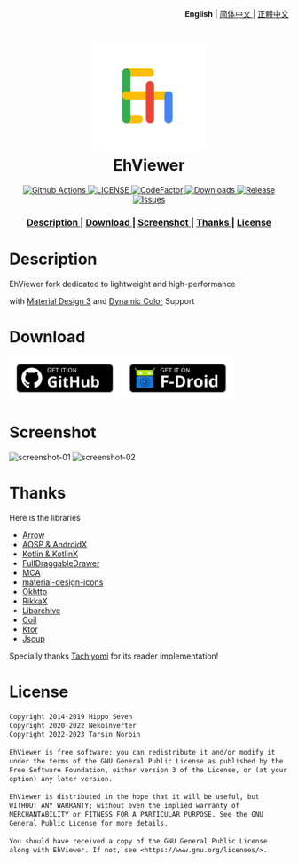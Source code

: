 <p align="right">
  <strong>English</strong>
  <span> | </span>
  <a href="https://github.com/Ehviewer-Overhauled/Ehviewer/blob/1.8.x.x/docs/README/zh-cn.md">
  简体中文
  </a>
  <span> | </span>
  <a href="https://github.com/Ehviewer-Overhauled/Ehviewer/blob/1.8.x.x/docs/README/zh-tw.md">
  正體中文
  </a>
</p>

<h1 align="center">
  <img src="https://github.com/Ehviewer-Overhauled/Art/blob/master/launcher_icon-web.svg" width="200">
  <br>EhViewer<br>
</h1>

<p align="center">
  <a href="https://github.com/Ehviewer-Overhauled/Ehviewer/actions/workflows/ci.yml">
    <img src="https://github.com/Ehviewer-Overhauled/Ehviewer/actions/workflows/ci.yml/badge.svg" alt="Github Actions">
  </a>
  <a href="https://github.com/Ehviewer-Overhauled/Ehviewer/blob/1.8.x.x/LICENSE">
    <img src="https://img.shields.io/github/license/Ehviewer-Overhauled/Ehviewer" alt="LICENSE">
  </a>
  <a href="https://www.codefactor.io/repository/github/Ehviewer-Overhauled/ehviewer">
    <img src="https://www.codefactor.io/repository/github/Ehviewer-Overhauled/ehviewer/badge" alt="CodeFactor">
  </a>
  <a href="https://github.com/Ehviewer-Overhauled/Ehviewer/releases">
    <img src="https://img.shields.io/github/downloads/Ehviewer-Overhauled/EhViewer/total.svg" alt="Downloads">
  </a>
  <a href="https://github.com/Ehviewer-Overhauled/Ehviewer/releases">
    <img src="https://img.shields.io/github/v/release/Ehviewer-Overhauled/ehviewer?include_prereleases" alt="Release">
  </a>
  <a href="https://github.com/Ehviewer-Overhauled/Ehviewer/issues">
    <img src="https://img.shields.io/github/issues/Ehviewer-Overhauled/ehviewer" alt="Issues">
  </a>
</p>

<div align="center">
  <h3>
    <a href="https://github.com/Ehviewer-Overhauled/Ehviewer#description">
    Description
    </a>
    <span> | </span>
    <a href="https://github.com/Ehviewer-Overhauled/Ehviewer#download">
    Download
    </a>
    <span> | </span>
    <a href="https://github.com/Ehviewer-Overhauled/Ehviewer#screenshot">
    Screenshot
    </a>
    <span> | </span>
    <a href="https://github.com/Ehviewer-Overhauled/Ehviewer#thanks">
    Thanks
    </a>
    <span> | </span>
    <a href="https://github.com/Ehviewer-Overhauled/Ehviewer#license">
    License
    </a>
  </h3>
</div>

# Description

EhViewer fork dedicated to lightweight and high-performance

with [Material Design 3](https://m3.material.io/)
and [Dynamic Color](https://m3.material.io/styles/color/dynamic-color/overview) Support

# Download

<a href="https://github.com/Ehviewer-Overhauled/Ehviewer/releases"><img alt="Get it on GitHub" src="https://github.com/Ehviewer-Overhauled/Art/blob/master/get-it-on-github.svg" width="200px"/></a> <a href="https://github.com/Ehviewer-Overhauled/fdroid-repo"><img alt="Get it on F-Droid" src="https://github.com/Ehviewer-Overhauled/Art/blob/master/get-it-on-fdroid.svg" width="200px"/></a>

# Screenshot

![screenshot-01](https://github.com/Ehviewer-Overhauled/Art/blob/master/screenshot-01.png)
![screenshot-02](https://github.com/Ehviewer-Overhauled/Art/blob/master/screenshot-02.png)

# Thanks

Here is the libraries

- [Arrow](https://arrow-kt.io/)
- [AOSP & AndroidX](http://source.android.com/)
- [Kotlin & KotlinX](https://kotlinlang.org/)
- [FullDraggableDrawer](https://github.com/PureWriter/FullDraggableDrawer)
- [MCA](https://github.com/material-components/material-components-android)
- [material-design-icons](https://github.com/google/material-design-icons)
- [Okhttp](https://square.github.io/okhttp/)
- [RikkaX](https://github.com/RikkaApps/RikkaX)
- [Libarchive](http://www.libarchive.org/)
- [Coil](https://coil-kt.github.io/coil/)
- [Ktor](https://ktor.io/)
- [Jsoup](https://jsoup.org/)

Specially thanks [Tachiyomi](https://tachiyomi.org/) for its reader implementation!

# License

    Copyright 2014-2019 Hippo Seven
    Copyright 2020-2022 NekoInverter
    Copyright 2022-2023 Tarsin Norbin

    EhViewer is free software: you can redistribute it and/or modify it under the terms of the GNU General Public License as published by the Free Software Foundation, either version 3 of the License, or (at your option) any later version.

    EhViewer is distributed in the hope that it will be useful, but WITHOUT ANY WARRANTY; without even the implied warranty of MERCHANTABILITY or FITNESS FOR A PARTICULAR PURPOSE. See the GNU General Public License for more details.

    You should have received a copy of the GNU General Public License along with EhViewer. If not, see <https://www.gnu.org/licenses/>.
